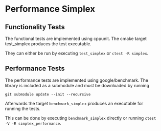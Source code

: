 # Performance Simplex

## Functionality Tests

The functional tests are implemented using cppunit. The cmake target
test_simplex produces the test executable.

They can either be run by executing `test_simplex` or `ctest -R simplex`. 

## Performance Tests

The performance tests are implemented using google/benchmark. 
The library is included as a submodule and must be downloaded by running

```
git submodule update --init --recursive
```

Afterwards the target `benchmark_simplex` produces an executable for running
the tests.

This can be done by executing `benchmark_simplex` directly or running
`ctest -V -R simplex_performance`.




